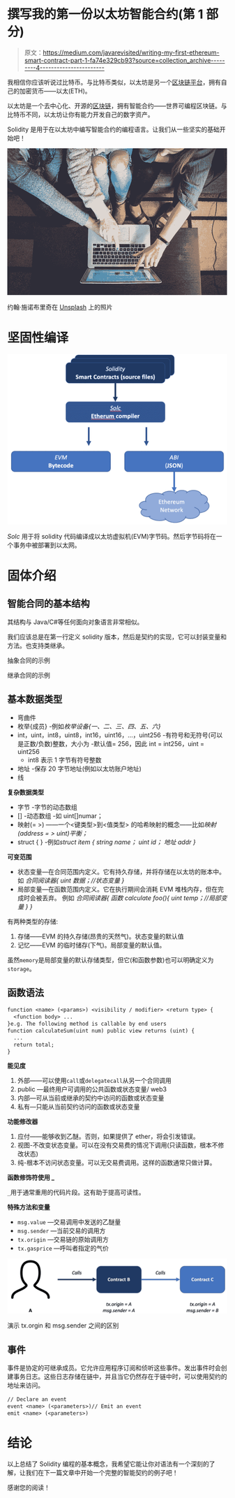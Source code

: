# 撰写我的第一份以太坊智能合约(第 1 部分)

> 原文：<https://medium.com/javarevisited/writing-my-first-ethereum-smart-contract-part-1-fa74e329cb93?source=collection_archive---------4----------------------->

我相信你应该听说过比特币。与比特币类似，以太坊是另一个[区块链平台](/javarevisited/7-free-courses-to-learn-blockchain-in-2020-764e66b47ebe)，拥有自己的加密货币——以太(ETH)。

以太坊是一个去中心化、开源的[区块链](/javarevisited/best-blockchain-courses-and-certification-in-2020-63729f8f04d0)，拥有智能合约——世界可编程区块链。与比特币不同，以太坊让你有能力开发自己的数字资产。

Solidity 是用于在以太坊中编写智能合约的编程语言。让我们从一些坚实的基础开始吧！

[![](img/46360ee4e531fd7235998ed7315d9ec1.png)](https://javarevisited.blogspot.com/2021/11/top-5-courses-to-learn-ethereum-for.html)

约翰·施诺布里奇在 [Unsplash](https://unsplash.com/s/photos/smart-contract?utm_source=unsplash&utm_medium=referral&utm_content=creditCopyText) 上的照片

# **坚固性编译**

[![](img/0cb298178dc4083c1395d432a445c02a.png)](https://javarevisited.blogspot.com/2020/07/top-5-online-courses-to-learn-blockchain.html#axzz6tFYADc00)

*Solc* 用于将 solidity 代码编译成以太坊虚拟机(EVM)字节码。然后字节码将在一个事务中被部署到以太网。

# 固体介绍

## 智能合同的基本结构

其结构与 Java/C#等任何面向对象语言非常相似。

我们应该总是在第一行定义 solidity 版本，然后是契约的实现，它可以封装变量和方法。也支持类继承。

抽象合同的示例

继承合同的示例

## 基本数据类型

*   弯曲件
*   枚举<name>{成员}
    -例如*枚举设备{一、二、三、四、五、六}*</name>
*   int，uint，int8，uint8，int16，uint16，…，uint256
    -有符号和无符号(可以是正数/负数)整数，大小为
    -默认值= 256，因此 int = int256，uint = uint256
    - int8 表示 1 字节有符号整数
*   地址
    -保存 20 字节地址(例如以太坊账户地址)
*   线

**复杂数据类型**

*   字节
    -字节的动态数组
*   <type>[]
    -动态数组
    -如 uint[]numar；</type>
*   映射(<key type="">= ><value type="">)
    ——一个<键类型>到<值类型>
    的哈希映射的概念——比如*映射(address = > uint)平衡；*</value></key>
*   struct <name>{ <member types="">}
    -例如*struct item {
    string name；
    uint id；
    地址 addr
    }*</member></name>

**可变范围**

*   状态变量—在合同范围内定义。它有持久存储，并将存储在以太坊的账本中。
    如
    *合同阅读器{
    uint 数据；//状态变量
    }*
*   局部变量—在函数范围内定义。它在执行期间会消耗 EVM 堆栈内存，但在完成时会被丢弃。
    例如
    *合同阅读器{
    函数 calculate foo(){
    uint temp；//局部变量
    }
    }*

有两种类型的存储:

1.  存储——EVM 的持久存储(昂贵的天然气)。状态变量的默认值
2.  记忆——EVM 的临时储存(下气)。局部变量的默认值。

虽然`memory`是局部变量的默认存储类型，但它(和函数参数)也可以明确定义为`storage`。

## 函数语法

```
function <name> (<params>) <visibility / modifier> <return type> {
  <function body> ...
}e.g. The following method is callable by end users
function calculateSum(uint num) public view returns (uint) {
  ...
  return total;
}
```

**能见度**

1.  外部——可以使用`call`或`delegatecall`从另一个合同调用
2.  public —最终用户可调用的公共函数或状态变量/ web3
3.  内部—可从当前或继承的契约中访问的函数或状态变量
4.  私有—只能从当前契约访问的函数或状态变量

**功能修改器**

1.  应付——能够收到乙醚。否则，如果提供了 ether，将会引发错误。
2.  视图-不改变状态变量。可以在没有交易费的情况下调用(只读函数，根本不修改状态)
3.  纯-根本不访问状态变量。可以无交易费调用。这样的函数通常只做计算。

**函数修饰符使用 _**

`_`用于通常重用的代码片段。这有助于提高可读性。

**特殊方法和变量**

*   `msg.value` —交易调用中发送的乙醚量
*   `msg.sender` —当前交易的调用方
*   `tx.origin` —交易链的原始调用方
*   `tx.gasprice` —呼叫者指定的气价

[![](img/ccf0810c5886268f234b8a2ccb08706c.png)](https://www.java67.com/2018/02/5-free-blockchain-technology-courses.html)

演示 tx.orgin 和 msg.sender 之间的区别

## 事件

事件是协定的可继承成员。它允许应用程序订阅和侦听这些事件。发出事件时会创建事务日志。这些日志存储在链中，并且当它仍然存在于链中时，可以使用契约的地址来访问。

```
// Declare an event
event <name> (<parameters>)// Emit an event
emit <name> (<parameters>)
```

# 结论

以上总结了 Solidity 编程的基本概念，我希望它能让你对语法有一个深刻的了解，让我们在下一篇文章中开始一个完整的智能契约的例子吧！

感谢您的阅读！